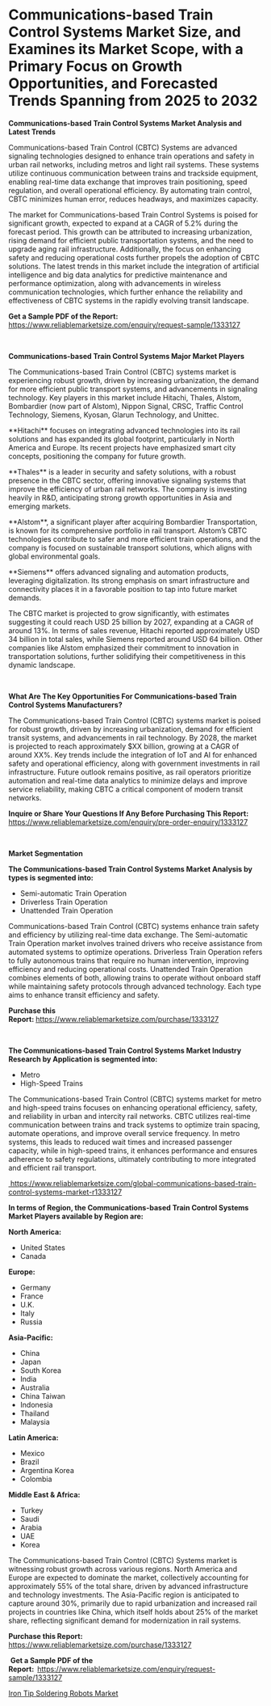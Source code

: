 <p><h1>Communications-based Train Control Systems Market Size, and Examines its Market Scope, with a Primary Focus on Growth Opportunities, and Forecasted Trends Spanning from 2025 to 2032</h1></p><p><strong>Communications-based Train Control Systems Market Analysis and Latest Trends</strong></p>
<p><p>Communications-based Train Control (CBTC) Systems are advanced signaling technologies designed to enhance train operations and safety in urban rail networks, including metros and light rail systems. These systems utilize continuous communication between trains and trackside equipment, enabling real-time data exchange that improves train positioning, speed regulation, and overall operational efficiency. By automating train control, CBTC minimizes human error, reduces headways, and maximizes capacity.</p><p>The market for Communications-based Train Control Systems is poised for significant growth, expected to expand at a CAGR of 5.2% during the forecast period. This growth can be attributed to increasing urbanization, rising demand for efficient public transportation systems, and the need to upgrade aging rail infrastructure. Additionally, the focus on enhancing safety and reducing operational costs further propels the adoption of CBTC solutions. The latest trends in this market include the integration of artificial intelligence and big data analytics for predictive maintenance and performance optimization, along with advancements in wireless communication technologies, which further enhance the reliability and effectiveness of CBTC systems in the rapidly evolving transit landscape.</p></p>
<p><strong>Get a Sample PDF of the Report:&nbsp;</strong> <a href="https://www.reliablemarketsize.com/enquiry/request-sample/1333127?utm_campaign=3208&utm_medium=2&utm_source=Github&utm_content=ia&utm_term=24032025&utm_id=communications-based-train-control-systems">https://www.reliablemarketsize.com/enquiry/request-sample/1333127</a></p>
<p>&nbsp;</p>
<p><strong>Communications-based Train Control Systems Major Market Players</strong></p>
<p><p>The Communications-based Train Control (CBTC) systems market is experiencing robust growth, driven by increasing urbanization, the demand for more efficient public transport systems, and advancements in signaling technology. Key players in this market include Hitachi, Thales, Alstom, Bombardier (now part of Alstom), Nippon Signal, CRSC, Traffic Control Technology, Siemens, Kyosan, Glarun Technology, and Unittec.</p><p>**Hitachi** focuses on integrating advanced technologies into its rail solutions and has expanded its global footprint, particularly in North America and Europe. Its recent projects have emphasized smart city concepts, positioning the company for future growth.</p><p>**Thales** is a leader in security and safety solutions, with a robust presence in the CBTC sector, offering innovative signaling systems that improve the efficiency of urban rail networks. The company is investing heavily in R&D, anticipating strong growth opportunities in Asia and emerging markets.</p><p>**Alstom**, a significant player after acquiring Bombardier Transportation, is known for its comprehensive portfolio in rail transport. Alstom’s CBTC technologies contribute to safer and more efficient train operations, and the company is focused on sustainable transport solutions, which aligns with global environmental goals.</p><p>**Siemens** offers advanced signaling and automation products, leveraging digitalization. Its strong emphasis on smart infrastructure and connectivity places it in a favorable position to tap into future market demands.</p><p>The CBTC market is projected to grow significantly, with estimates suggesting it could reach USD 25 billion by 2027, expanding at a CAGR of around 13%. In terms of sales revenue, Hitachi reported approximately USD 34 billion in total sales, while Siemens reported around USD 64 billion. Other companies like Alstom emphasized their commitment to innovation in transportation solutions, further solidifying their competitiveness in this dynamic landscape.</p></p>
<p>&nbsp;</p>
<p><strong>What Are The Key Opportunities For Communications-based Train Control Systems Manufacturers?</strong></p>
<p><p>The Communications-based Train Control (CBTC) systems market is poised for robust growth, driven by increasing urbanization, demand for efficient transit systems, and advancements in rail technology. By 2028, the market is projected to reach approximately $XX billion, growing at a CAGR of around XX%. Key trends include the integration of IoT and AI for enhanced safety and operational efficiency, along with government investments in rail infrastructure. Future outlook remains positive, as rail operators prioritize automation and real-time data analytics to minimize delays and improve service reliability, making CBTC a critical component of modern transit networks.</p></p>
<p><strong>Inquire or Share Your Questions If Any Before Purchasing This Report:</strong> <a href="https://www.reliablemarketsize.com/enquiry/pre-order-enquiry/1333127?utm_campaign=3208&utm_medium=2&utm_source=Github&utm_content=ia&utm_term=24032025&utm_id=communications-based-train-control-systems">https://www.reliablemarketsize.com/enquiry/pre-order-enquiry/1333127</a></p>
<p>&nbsp;</p>
<p><strong>Market Segmentation</strong></p>
<p><strong>The Communications-based Train Control Systems Market Analysis by types is segmented into:</strong></p>
<p><ul><li>Semi-automatic Train Operation</li><li>Driverless Train Operation</li><li>Unattended Train Operation</li></ul></p>
<p><p>Communications-based Train Control (CBTC) systems enhance train safety and efficiency by utilizing real-time data exchange. The Semi-automatic Train Operation market involves trained drivers who receive assistance from automated systems to optimize operations. Driverless Train Operation refers to fully autonomous trains that require no human intervention, improving efficiency and reducing operational costs. Unattended Train Operation combines elements of both, allowing trains to operate without onboard staff while maintaining safety protocols through advanced technology. Each type aims to enhance transit efficiency and safety.</p></p>
<p><strong>Purchase this Report:&nbsp;</strong><a href="https://www.reliablemarketsize.com/purchase/1333127?utm_campaign=3208&utm_medium=2&utm_source=Github&utm_content=ia&utm_term=24032025&utm_id=communications-based-train-control-systems">https://www.reliablemarketsize.com/purchase/1333127</a></p>
<p>&nbsp;</p>
<p><strong>The Communications-based Train Control Systems Market Industry Research by Application is segmented into:</strong></p>
<p><ul><li>Metro</li><li>High-Speed Trains</li></ul></p>
<p><p>The Communications-based Train Control (CBTC) systems market for metro and high-speed trains focuses on enhancing operational efficiency, safety, and reliability in urban and intercity rail networks. CBTC utilizes real-time communication between trains and track systems to optimize train spacing, automate operations, and improve overall service frequency. In metro systems, this leads to reduced wait times and increased passenger capacity, while in high-speed trains, it enhances performance and ensures adherence to safety regulations, ultimately contributing to more integrated and efficient rail transport.</p></p>
<p><a href="https://www.reliablemarketsize.com/global-communications-based-train-control-systems-market-r1333127?utm_campaign=3208&utm_medium=2&utm_source=Github&utm_content=ia&utm_term=24032025&utm_id=communications-based-train-control-systems">&nbsp;https://www.reliablemarketsize.com/global-communications-based-train-control-systems-market-r1333127</a></p>
<p><strong>In terms of Region, the Communications-based Train Control Systems Market Players available by Region are:</strong></p>
<p>
    <p> <strong> North America: </strong>
        <ul>
            <li>United States</li>
            <li>Canada</li>
        </ul>
        </p> 
    <p> <strong> Europe: </strong>
        <ul>
            <li>Germany</li>
            <li>France</li>
            <li>U.K.</li>
            <li>Italy</li>
            <li>Russia</li>
        </ul>
        </p> 
    <p> <strong> Asia-Pacific: </strong>
        <ul>
            <li>China</li>
            <li>Japan</li>
            <li>South Korea</li>
            <li>India</li>
            <li>Australia</li>
            <li>China Taiwan</li>
            <li>Indonesia</li>
            <li>Thailand</li>
            <li>Malaysia</li>
        </ul>
        </p> 
    <p> <strong> Latin America: </strong>
        <ul>
            <li>Mexico</li>
            <li>Brazil</li>
            <li>Argentina Korea</li>
            <li>Colombia</li>
        </ul>
        </p> 
    <p> <strong> Middle East & Africa: </strong>
        <ul>
            <li>Turkey</li>
            <li>Saudi</li>
            <li>Arabia</li>
            <li>UAE</li>
            <li>Korea</li>
        </ul>
    </p>
    </p>
<p><p>The Communications-based Train Control (CBTC) Systems market is witnessing robust growth across various regions. North America and Europe are expected to dominate the market, collectively accounting for approximately 55% of the total share, driven by advanced infrastructure and technology investments. The Asia-Pacific region is anticipated to capture around 30%, primarily due to rapid urbanization and increased rail projects in countries like China, which itself holds about 25% of the market share, reflecting significant demand for modernization in rail systems.</p></p>
<p><strong>Purchase this Report: </strong><a href="https://www.reliablemarketsize.com/purchase/1333127?utm_campaign=3208&utm_medium=2&utm_source=Github&utm_content=ia&utm_term=24032025&utm_id=communications-based-train-control-systems">https://www.reliablemarketsize.com/purchase/1333127</a></p>
<p>&nbsp;<strong>Get a Sample PDF of the Report:&nbsp;&nbsp;</strong><a href="https://www.reliablemarketsize.com/enquiry/request-sample/1333127?utm_campaign=3208&utm_medium=2&utm_source=Github&utm_content=ia&utm_term=24032025&utm_id=communications-based-train-control-systems">https://www.reliablemarketsize.com/enquiry/request-sample/1333127</a></p>
<p><strong></strong></p>
<p><p><a href="https://github.com/shirlantosx7/Market-Research-Report-List-1/blob/main/iron-tip-soldering-robots-market.md?utm_campaign=3208&utm_medium=2&utm_source=Github&utm_content=ia&utm_term=24032025&utm_id=communications-based-train-control-systems">Iron Tip Soldering Robots Market</a></p></p>